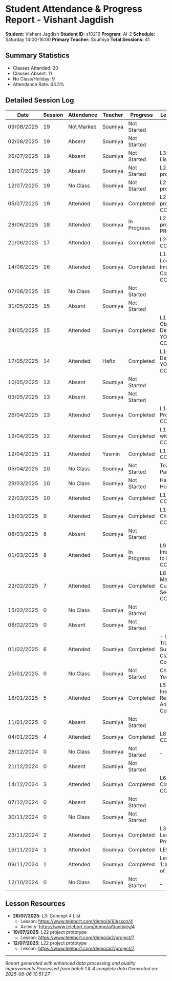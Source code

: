 # Student Attendance & Progress Report - Vishant Jagdish
**Student:** Vishant Jagdish
**Student ID:** s10219
**Program:** AI-2
**Schedule:** Saturday 14:00-16:00
**Primary Teacher:** Soumiya
**Total Sessions:** 41

## Summary Statistics
- Classes Attended: 20
- Classes Absent: 11
- No Class/Holiday: 9
- Attendance Rate: 64.5%

## Detailed Session Log
| Date | Session | Attendance | Teacher | Progress | Lesson/Topic |
|------|---------|------------|---------|----------|--------------|
| 09/08/2025 | 19 | Not Marked | Soumiya | Not Started |  |
| 02/08/2025 | 19 | Absent | Soumiya | Not Started |  |
| 26/07/2025 | 19 | Absent | Soumiya | Not Started | L3: Concept 4 List |
| 19/07/2025 | 19 | Absent | Soumiya | Not Started | L22 project prototype |
| 12/07/2025 | 19 | No Class | Soumiya | Not Started | L22 project prototype |
| 05/07/2025 | 19 | Attended | Soumiya | Completed | L21 Project proposal: COMPLETED |
| 28/06/2025 | 18 | Attended | Soumiya | In Progress | L21 Project proposal: IN PROGRESS |
| 21/06/2025 | 17 | Attended | Soumiya | Completed | L20 Quiz 2: COMPLETED |
| 14/06/2025 | 16 | Attended | Soumiya | Completed | L19 Deep Learning & Image Classification: COMPLETED |
| 07/06/2025 | 15 | No Class | Soumiya | Not Started |  |
| 31/05/2025 | 15 | Absent | Soumiya | Not Started |  |
| 24/05/2025 | 15 | Attended | Soumiya | Completed | L17 Custom Object Detection with YOLOv8: COMPLETED |
| 17/05/2025 | 14 | Attended | Hafiz | Completed | L16 Object Detection with YOLOv8: COMPLETED |
| 10/05/2025 | 13 | Absent | Soumiya | Not Started |  |
| 03/05/2025 | 13 | Absent | Soumiya | Not Started |  |
| 26/04/2025 | 13 | Attended | Soumiya | Completed | L14 Image Processing: COMPLETED |
| 19/04/2025 | 12 | Attended | Soumiya | Completed | L13 OpenCV with Python: COMPLETED |
| 12/04/2025 | 11 | Attended | Yasmin | Completed | L12 Quiz 1: COMPLETED |
| 05/04/2025 | 10 | No Class | Soumiya | Not Started | Teacher Parent Day |
| 29/03/2025 | 10 | No Class | Soumiya | Not Started | Hari Raya Holiday |
| 22/03/2025 | 10 | Attended | Soumiya | Completed | L11 Stremlit: COMPLETED |
| 15/03/2025 | 9 | Attended | Soumiya | Completed | L10 Project Chatbot: COMPLETED |
| 08/03/2025 | 8 | Absent | Soumiya | Not Started |  |
| 01/03/2025 | 8 | Attended | Soumiya | In Progress | L9 Introduction to NLP: COMPLETED |
| 22/02/2025 | 7 | Attended | Soumiya | Completed | L8 Project 3 Mall Customer Segmentation: COMPLETED |
| 15/02/2025 | 0 | No Class | Soumiya | Not Started |  |
| 08/02/2025 | 0 | Absent | Soumiya | Not Started |  |
| 01/02/2025 | 6 | Attended | Soumiya | Completed | - L7 Project 2 Titanic Survivors Classification: Completed |
| 25/01/2025 | 0 | No Class | Soumiya | Not Started | Chinese New Year Holiday |
| 18/01/2025 | 5 | Attended | Soumiya | Completed | L5 Project 1 Instagram Reach Analysis: Completed |
| 11/01/2025 | 0 | Absent | Soumiya | Not Started |  |
| 04/01/2025 | 4 | Attended | Soumiya | Completed | L8 Clustering: COMPLETED |
| 28/12/2024 | 0 | No Class | Soumiya | Not Started | _ |
| 21/12/2024 | 0 | Absent | Soumiya | Not Started |  |
| 14/12/2024 | 3 | Attended | Soumiya | Completed | L6 Classification: COMPLETED |
| 07/12/2024 | 0 | Absent | Soumiya | Not Started |  |
| 30/11/2024 | 0 | No Class | Soumiya | Not Started |  |
| 23/11/2024 | 2 | Attended | Soumiya | Completed | L3 Machine Learning Process: 6/7 |
| 16/11/2024 | 1 | Attended | Soumiya | Completed | LESSON 2 |
| 09/11/2024 | 1 | Attended | Soumiya | Completed | Lesson 1:Introduction of AI |
| 12/10/2024 | 0 | No Class | Soumiya | Not Started | _ |

## Lesson Resources
- **26/07/2025**: L3: Concept 4 List
  - Lesson: https://www.telebort.com/demo/ai1/lesson/4
  - Activity: https://www.telebort.com/demo/ai1/activity/4
- **19/07/2025**: L22 project prototype
  - Lesson: https://www.telebort.com/demo/ai2/project/7
- **12/07/2025**: L22 project prototype
  - Lesson: https://www.telebort.com/demo/ai2/project/7

---
*Report generated with enhanced data processing and quality improvements*
*Processed from batch 1 & 4 complete data*
*Generated on: 2025-08-06 10:51:27*